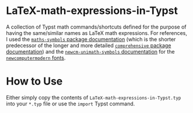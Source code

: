 # LaTeX-math-expressions-in-Typst
A collection of Typst math commands/shortcuts defined for the purpose of having the same/similar names as LaTeX math expressions. For references, I used the [`maths-symbols` package documentation](https://mirrors.ctan.org/info/symbols/math/maths-symbols.pdf) (which is the shorter predecessor of the longer and more detailed [`comprehensive` package documentation](https://mirrors.ctan.org/info/symbols/comprehensive/symbols-a4.pdf)) and the [`newcm-unimath-symbols` documentation](https://mirrors.ctan.org/fonts/newcomputermodern/doc/newcm-unimath-symbols.pdf) for the [`newcomputermodern` fonts](https://ctan.org/tex-archive/fonts/newcomputermodern/otf).

# How to Use
Either simply copy the contents of `LaTeX-math-expressions-in-Typst.typ` into your `*.typ` file or use the `import` Typst command.
